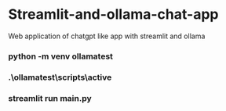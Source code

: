 # Streamlit-and-ollama-chat-app
Web application of chatgpt like app with streamlit and ollama

### python -m venv ollamatest
### .\ollamatest\scripts\active
### streamlit run main.py
